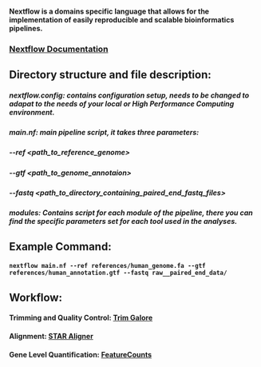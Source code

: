 #### Nextflow is a domains specific language that allows for the implementation of easily reproducible and scalable bioinformatics pipelines. 

### [Nextflow Documentation](https://www.nextflow.io/docs/latest/index.html)


## Directory structure and file description:


##### nextflow.config: contains configuration setup, needs to be changed to adapat to the needs of your local or High Performance Computing environment.


##### main.nf: main pipeline script, it takes three parameters:

   ##### --ref <path_to_reference_genome>
   ##### --gtf <path_to_genome_annotaion>
   ##### --fastq <path_to_directory_containing_paired_end_fastq_files>
   

 ##### modules: Contains script for each module of the pipeline, there you can find the specific parameters set for each tool used in the analyses.
         
 ## Example Command:
 
 #### ` nextflow main.nf --ref references/human_genome.fa --gtf references/human_annotation.gtf --fastq raw__paired_end_data/ `
 

 
 ## Workflow:
 
 #### Trimming and Quality Control: [Trim Galore](https://www.bioinformatics.babraham.ac.uk/projects/trim_galore/)
 
 #### Alignment: [STAR Aligner](https://github.com/alexdobin/STAR)
 
 #### Gene Level Quantification: [FeatureCounts](https://academic.oup.com/bioinformatics/article/30/7/923/232889)

